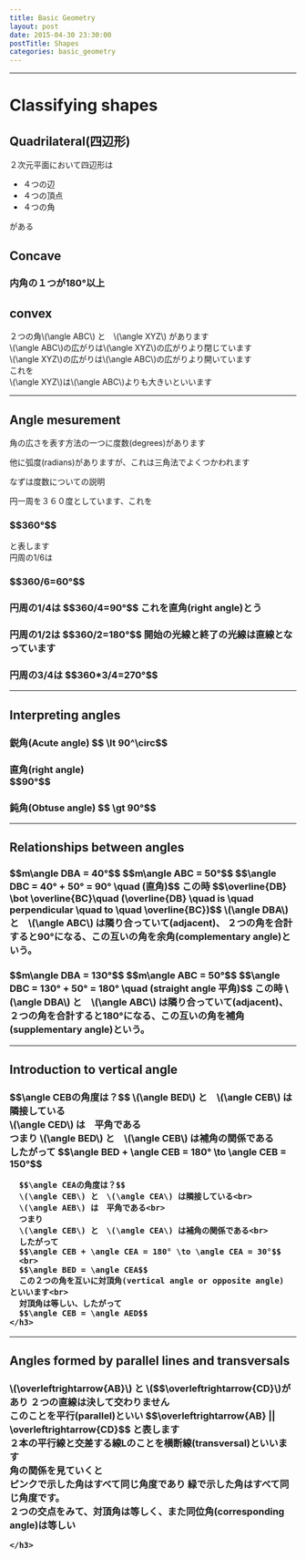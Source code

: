 ```yaml
---
title: Basic Geometry
layout: post
date: 2015-04-30 23:30:00
postTitle: Shapes
categories: basic_geometry
---
```


-------

# Classifying shapes

## Quadrilateral(四辺形)

２次元平面において四辺形は

+ ４つの辺
+ ４つの頂点
+ ４つの角

がある

## Concave 

<div class="row">
  <div class="col-sm-5">
    <div id="svg011"></div>
  </div>
  <div class="col-sm-7">
    <h3>
      内角の１つが180°以上
    </h3>
  </div>
</div>

## convex
<div class="row">
  <div class="col-sm-6">
    <div id="svg012"></div>
  </div>
  <div class="col-sm-6">
  </div>
</div>
<div class="row">
  <div class="col-sm-6">
    <div id="svg013"></div>
  </div>
  <div class="col-sm-6">
    ２つの角\(\angle ABC\) と　\(\angle XYZ\) があります<br>
    \(\angle ABC\)の広がりは\(\angle XYZ\)の広がりより閉じています<br>
    \(\angle XYZ\)の広がりは\(\angle ABC\)の広がりより開いています<br>
    これを<br>
    \(\angle XYZ\)は\(\angle ABC\)よりも大きいといいます
  </div>
</div>

--------

## Angle mesurement

角の広さを表す方法の一つに度数(degrees)があります

他に弧度(radians)がありますが、これは三角法でよくつかわれます

なずは度数についての説明
<div class="row">
  <div class="col-sm-6">
    <div id="svg021"></div>
  </div>
  <div class="col-sm-6">
    円一周を３６０度としています、これを
    <h3>$$360°$$</h3>
    と表します
  </div>
</div>
<div class="row">
  <div class="col-sm-6">
    <div id="svg022"></div>
  </div>
  <div class="col-sm-6">
    円周の1/6は
    <h3>$$360/6=60°$$</h3>
  </div>
</div>
<div class="row">
  <div class="col-sm-6">
    <div id="svg023"></div>
  </div>
  <div class="col-sm-6">
    <h3>
    円周の1/4は
    $$360/4=90°$$
    これを直角(right angle)とう
    </h3>
  </div>
</div>
<div class="row">
  <div class="col-sm-6">
    <div id="svg024"></div>
  </div>
  <div class="col-sm-6">
    <h3>
    円周の1/2は
    $$360/2=180°$$
    開始の光線と終了の光線は直線となっています
    </h3>
  </div>
</div>
<div class="row">
  <div class="col-sm-6">
    <div id="svg025"></div>
  </div>
  <div class="col-sm-6">
    <h3>
    円周の3/4は
    $$360*3/4=270°$$
    </h3>
  </div>
</div>

-----

## Interpreting angles

<div class="row">
  <div class="col-sm-6">
    <div id="svg031"></div>
  </div>
  <div class="col-sm-6">
    <h3>
      鋭角(Acute angle)
      $$ \lt 90^\circ$$    
    </h3>
  </div>
</div>
<div class="row">
  <div class="col-sm-6">
    <div id="svg032"></div>
  </div>
  <div class="col-sm-6">
    <h3>
      直角(right angle)<br>
      $$90°$$
    </h3>
  </div>
</div>
<div class="row">
  <div class="col-sm-6">
    <div id="svg033"></div>
  </div>
  <div class="col-sm-6">
    <h3>
      鈍角(Obtuse angle)
      $$ \gt 90°$$
    </h3>
  </div>
</div>

---------

## Relationships between angles

<div class="row">
  <div class="col-sm-6">
    <div id="svg041"></div>
  </div>
  <div class="col-sm-6">
    <h3>
      $$m\angle DBA = 40°$$
      $$m\angle ABC = 50°$$
      $$\angle DBC = 40° + 50° = 90° \quad (直角)$$
      この時
      $$\overline{DB} \bot \overline{BC}\quad 
      (\overline{DB} \quad is \quad perpendicular \quad to \quad \overline{BC})$$ 
      \(\angle DBA\) と　\(\angle ABC\) は隣り合っていて(adjacent)、
      ２つの角を合計すると90°になる、この互いの角を余角(complementary angle)という。
    </h3>
  </div>
</div>
<div class="row">
  <div class="col-sm-6">
    <div id="svg042"></div>
  </div>
  <div class="col-sm-6">
    <h3>
      $$m\angle DBA = 130°$$
      $$m\angle ABC = 50°$$
      $$\angle DBC = 130° + 50° = 180° \quad (straight angle 平角)$$
      この時
      \(\angle DBA\) と　\(\angle ABC\) は隣り合っていて(adjacent)、
      ２つの角を合計すると180°になる、この互いの角を補角(supplementary angle)という。
    </h3>
  </div>
</div>

---------

## Introduction to vertical angle 

<div class="row">
  <div class="col-sm-5">
    <div id="svg051"></div>
  </div>
  <div class="col-sm-7">
    <h3>
      $$\angle CEBの角度は？$$
      \(\angle BED\) と　\(\angle CEB\) は隣接している<br>
      \(\angle CED\) は　平角である<br>
      つまり
      \(\angle BED\) と　\(\angle CEB\) は補角の関係である<br>
      したがって
      $$\angle BED + \angle CEB = 180° \to \angle CEB = 150°$$
      
      $$\angle CEAの角度は？$$
      \(\angle CEB\) と　\(\angle CEA\) は隣接している<br>
      \(\angle AEB\) は　平角である<br>
      つまり
      \(\angle CEB\) と　\(\angle CEA\) は補角の関係である<br>
      したがって
      $$\angle CEB + \angle CEA = 180° \to \angle CEA = 30°$$
      <br>
      $$\angle BED = \angle CEA$$
      この２つの角を互いに対頂角(vertical angle or opposite angle) といいます<br>
      対頂角は等しい、したがって
      $$\angle CEB = \angle AED$$
    </h3>
  </div>
</div>

-----

## Angles formed by parallel lines and transversals

<div class="row">
  <div class="col-sm-5">
    <div id="svg06"></div>
  </div>
  <div class="col-sm-7">
    <h3>
      \(\overleftrightarrow{AB}\) と \($$\overleftrightarrow{CD}\)があり
      ２つの直線は決して交わりません<br>
      このことを平行(parallel)といい
      $$\overleftrightarrow{AB} || \overleftrightarrow{CD}$$
      と表します<br>
      ２本の平行線と交差する線Lのことを横断線(transversal)といいます<br>
      角の関係を見ていくと<br>
      ピンクで示した角はすべて同じ角度であり
      緑で示した角はすべて同じ角度です。<br>
      ２つの交点をみて、対頂角は等しく、また同位角(corresponding angle)は等しい

    </h3>
  </div>
</div>

<script type="text/javascript" src="http://cdn.mathjax.org/mathjax/latest/MathJax.js?config=TeX-AMS-MML_SVG"></script>
<script src="http://d3js.org/d3.v3.min.js" charset="utf-8"></script>
<script src="{{site.url}}/js/d3draws.js" charset="utf-8"></script>
<script src="{{site.url}}/js/jquery.js" charset="utf-8"></script>

<script>

  var svg011 = d3.select("#svg011")
                .append("svg")
                .attr("height",400)
                .attr("width",400)
                .style("background","#000");
  
  var xScale01 = d3.scale.linear()
                       .domain([0,400])
                       .range([0,400]);
  var yScale01 = d3.scale.linear()
                       .domain([400,0])
                       .range([0,400]);  


// Quadrilateral convex  
 
pathData011=[
    {"x":250,"y":350},
    {"x":100,"y":200},
    {"x":300,"y":50},
    {"x":200,"y":200},
    {"x":250,"y":350},
 ];

  drawPath(svg011,pathData011,{"stroke":"#fff"},xScale01,yScale01);

  arcData011 = [
    {"startPos":15,"endPos":-210,
    "innerRadius":30,"outerRadius":30,"stroke":"#f0f",
    "xTranslate":200,"yTranslate":200
    },
  ];

  drawArc(svg011,arcData011,xScale01,yScale01);




</script>
